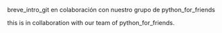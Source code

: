 breve_intro_git en colaboración con nuestro grupo de python_for_friends

this is in collaboration with our 
team of python_for_friends.
